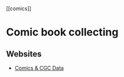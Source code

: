 [[comics]]

# Comic book collecting

## Websites
- [Comics & CGC Data](https://sundrycollectibles.net/comics/)